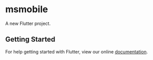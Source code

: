 # msmobile

A new Flutter project.

## Getting Started

For help getting started with Flutter, view our online
[documentation](https://flutter.io/).
